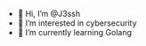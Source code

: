 - 👋 Hi, I’m @J3ssh
- 👀 I’m interested in cybersecurity
- 🌱 I’m currently learning Golang

<!---
J3ssh/J3ssh is a ✨ special ✨ repository because its `README.md` (this file) appears on your GitHub profile.
You can click the Preview link to take a look at your changes.
--->
